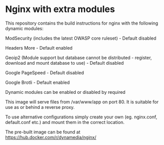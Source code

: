 # Nginx with extra modules

This repository contains the build instructions for nginx with the following dynamic modules:

ModSecurity (includes the latest OWASP core ruleset) - Default disabled

Headers More - Default enabled

Geoip2 (Module support but database cannot be distributed - register, download and mount database to use) - Default disabled

Google PageSpeed - Default disabled

Google Brotli - Default enabled

Dynamic modules can be enabled or disabled by required

This image will serve files from /var/www/app on port 80. It is suitable for use as or behind a reverse proxy.

To use alternative configurations simply create your own (eg. nginx.conf, default.conf etc.) and mount them in the correct location.

The pre-built image can be found at https://hub.docker.com/r/dynamedia/nginx/
